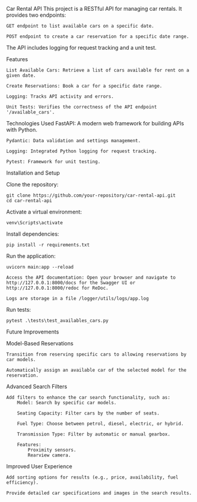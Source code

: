 Car Rental API
This project is a RESTful API for managing car rentals. It provides two endpoints:

    GET endpoint to list available cars on a specific date.

    POST endpoint to create a car reservation for a specific date range.

The API includes logging for request tracking and a unit test.

Features

    List Available Cars: Retrieve a list of cars available for rent on a given date.

    Create Reservations: Book a car for a specific date range.

    Logging: Tracks API activity and errors.

    Unit Tests: Verifies the correctness of the API endpoint '/available_cars'.

Technologies Used
    FastAPI: A modern web framework for building APIs with Python.

    Pydantic: Data validation and settings management.

    Logging: Integrated Python logging for request tracking.

    Pytest: Framework for unit testing.


Installation and Setup

Clone the repository:

    git clone https://github.com/your-repository/car-rental-api.git
    cd car-rental-api


Activate a virtual environment:

    venv\Scripts\activate


Install dependencies:

    pip install -r requirements.txt


Run the application:

    uvicorn main:app --reload

    Access the API documentation: Open your browser and navigate to http://127.0.0.1:8000/docs for the Swagger UI or http://127.0.0.1:8000/redoc for ReDoc.

    Logs are storage in a file /logger/utils/logs/app.log

Run tests:

    pytest .\tests\test_availables_cars.py

Future Improvements

Model-Based Reservations

    Transition from reserving specific cars to allowing reservations by car models.

    Automatically assign an available car of the selected model for the reservation.

Advanced Search Filters

    Add filters to enhance the car search functionality, such as:
        Model: Search by specific car models.
        
        Seating Capacity: Filter cars by the number of seats.

        Fuel Type: Choose between petrol, diesel, electric, or hybrid.

        Transmission Type: Filter by automatic or manual gearbox.

        Features:
            Proximity sensors.
            Rearview camera.

Improved User Experience

    Add sorting options for results (e.g., price, availability, fuel efficiency).
    
    Provide detailed car specifications and images in the search results.